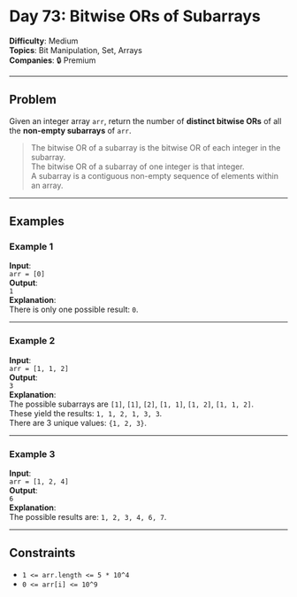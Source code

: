 # Day 73: Bitwise ORs of Subarrays

**Difficulty**: Medium  
**Topics**: Bit Manipulation, Set, Arrays  
**Companies**: 🔒 Premium

---

## Problem

Given an integer array `arr`, return the number of **distinct bitwise ORs** of all the **non-empty subarrays** of `arr`.

> The bitwise OR of a subarray is the bitwise OR of each integer in the subarray.  
> The bitwise OR of a subarray of one integer is that integer.  
> A subarray is a contiguous non-empty sequence of elements within an array.

---

## Examples

### Example 1

**Input**:  
`arr = [0]`  
**Output**:  
`1`  
**Explanation**:  
There is only one possible result: `0`.

---

### Example 2

**Input**:  
`arr = [1, 1, 2]`  
**Output**:  
`3`  
**Explanation**:  
The possible subarrays are `[1]`, `[1]`, `[2]`, `[1, 1]`, `[1, 2]`, `[1, 1, 2]`.  
These yield the results: `1, 1, 2, 1, 3, 3`.  
There are 3 unique values: `{1, 2, 3}`.

---

### Example 3

**Input**:  
`arr = [1, 2, 4]`  
**Output**:  
`6`  
**Explanation**:  
The possible results are: `1, 2, 3, 4, 6, 7`.

---

## Constraints

- `1 <= arr.length <= 5 * 10^4`
- `0 <= arr[i] <= 10^9`
